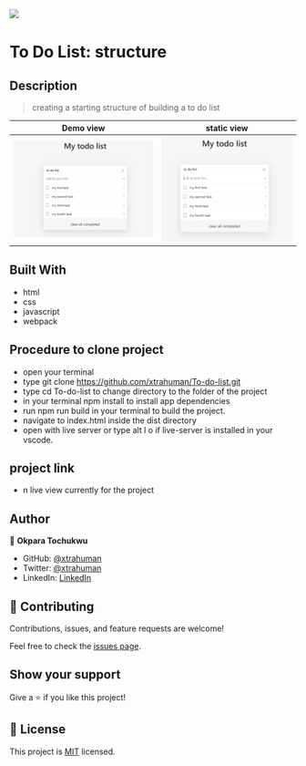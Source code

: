 ![](https://img.shields.io/badge/Microverse-blueviolet)

# To Do List: structure

## Description
> creating a starting structure of building a to do list

Demo view                                |  static view
:---------------------------------------:|:---------------------------------------:
![](./src/Animation.gif)                 |  ![](./src/headshot.PNG)


## Built With

- html
- css
- javascript
- webpack

## Procedure to clone project
- open your terminal
- type git clone https://github.com/xtrahuman/To-do-list.git
- type cd To-do-list to change directory to the folder of the project
- in your terminal npm install to install app dependencies
- run npm run build in your terminal to build the project.
- navigate to index.html inside the dist directory
- open with live server or type alt l o if live-server is installed in your vscode.

## project link

- n live view currently for the project

## Author

👤 **Okpara Tochukwu**

- GitHub: [@xtrahuman](https://github.com/xtrahuman)
- Twitter: [@xtrahuman](https://twitter.com/xtrahuman)
- LinkedIn: [LinkedIn](https://linkedin.com/in/tochukwu-okpara-449528197)


## 🤝 Contributing

Contributions, issues, and feature requests are welcome!

Feel free to check the [issues page](../../issues/).

## Show your support

Give a ⭐️ if you like this project!


## 📝 License

This project is [MIT](./MIT.md) licensed.

